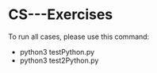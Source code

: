 # CS---Exercises

To run all cases, please use this command:

- python3 testPython.py
- python3 test2Python.py